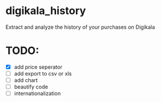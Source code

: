 # digikala_history

Extract and analyze the history of your purchases on Digikala

# TODO:

- [x] add price seperator
- [ ] add export to csv or xls
- [ ] add chart
- [ ] beautify code
- [ ] internationalization
